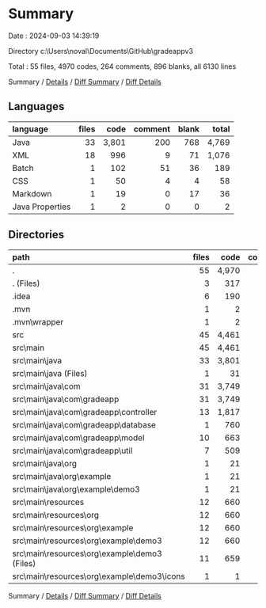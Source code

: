 # Summary

Date : 2024-09-03 14:39:19

Directory c:\\Users\\noval\\Documents\\GitHub\\gradeappv3

Total : 55 files,  4970 codes, 264 comments, 896 blanks, all 6130 lines

Summary / [Details](details.md) / [Diff Summary](diff.md) / [Diff Details](diff-details.md)

## Languages
| language | files | code | comment | blank | total |
| :--- | ---: | ---: | ---: | ---: | ---: |
| Java | 33 | 3,801 | 200 | 768 | 4,769 |
| XML | 18 | 996 | 9 | 71 | 1,076 |
| Batch | 1 | 102 | 51 | 36 | 189 |
| CSS | 1 | 50 | 4 | 4 | 58 |
| Markdown | 1 | 19 | 0 | 17 | 36 |
| Java Properties | 1 | 2 | 0 | 0 | 2 |

## Directories
| path | files | code | comment | blank | total |
| :--- | ---: | ---: | ---: | ---: | ---: |
| . | 55 | 4,970 | 264 | 896 | 6,130 |
| . (Files) | 3 | 317 | 56 | 59 | 432 |
| .idea | 6 | 190 | 0 | 0 | 190 |
| .mvn | 1 | 2 | 0 | 0 | 2 |
| .mvn\\wrapper | 1 | 2 | 0 | 0 | 2 |
| src | 45 | 4,461 | 208 | 837 | 5,506 |
| src\\main | 45 | 4,461 | 208 | 837 | 5,506 |
| src\\main\\java | 33 | 3,801 | 200 | 768 | 4,769 |
| src\\main\\java (Files) | 1 | 31 | 0 | 13 | 44 |
| src\\main\\java\\com | 31 | 3,749 | 198 | 751 | 4,698 |
| src\\main\\java\\com\\gradeapp | 31 | 3,749 | 198 | 751 | 4,698 |
| src\\main\\java\\com\\gradeapp\\controller | 13 | 1,817 | 56 | 384 | 2,257 |
| src\\main\\java\\com\\gradeapp\\database | 1 | 760 | 13 | 64 | 837 |
| src\\main\\java\\com\\gradeapp\\model | 10 | 663 | 22 | 187 | 872 |
| src\\main\\java\\com\\gradeapp\\util | 7 | 509 | 107 | 116 | 732 |
| src\\main\\java\\org | 1 | 21 | 2 | 4 | 27 |
| src\\main\\java\\org\\example | 1 | 21 | 2 | 4 | 27 |
| src\\main\\java\\org\\example\\demo3 | 1 | 21 | 2 | 4 | 27 |
| src\\main\\resources | 12 | 660 | 8 | 69 | 737 |
| src\\main\\resources\\org | 12 | 660 | 8 | 69 | 737 |
| src\\main\\resources\\org\\example | 12 | 660 | 8 | 69 | 737 |
| src\\main\\resources\\org\\example\\demo3 | 12 | 660 | 8 | 69 | 737 |
| src\\main\\resources\\org\\example\\demo3 (Files) | 11 | 659 | 8 | 69 | 736 |
| src\\main\\resources\\org\\example\\demo3\\icons | 1 | 1 | 0 | 0 | 1 |

Summary / [Details](details.md) / [Diff Summary](diff.md) / [Diff Details](diff-details.md)